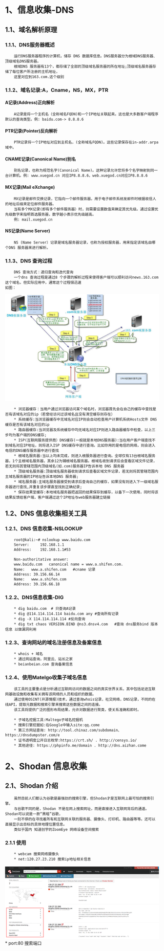 # 1、信息收集-DNS
## 1.1、域名解析原理
### 1.1.1、DNS服务器概述
        运行DNS服务器程序的计算机，储存 DNS 数据库信息。DNS服务器分为根域DNS服务器、顶级域名DNS服务器。
        根域DNS 服务器有13个，都存储了全部的顶级域名服务器的所在地址;顶级域名服务器存储了每位客户所注册的主机地址，
        这里对应到163.com.这个级别
### 1.1.2、域名记录:A，Cname，NS，MX，PTR
#### A记录(Address)正向解析
        A记录是将一个主机名（全称域名FQDN)和一个IP地址关联起来。这也是大多数客户端程序默认的查询类型。例: baidu.com-> 8.8.8.6
#### PTR记录(Pointer)反向解析
        PTR记录将一个IP地址对应到主机名，(全称域名FQDN)。这些记录保存在in-addr.arpa域中。
#### CNAME记录(Canonical Name)别名
        别名记录，也称为规范名字(Canonical Name)。这种记录允许您将多个名字映射到同一台计算机。例: www.xuegod.cn 对应IP8.8.8.6，web.xuegod.cn对应IP8.8.8.6
#### MX记录(Mail eXchange) 
        MX记录是邮件交换记录，它指向一个邮件服务器，用于电子邮件系统发邮件时根据收信人的地址后缀来定位邮件服务器。
        当有多个MX记录(即有多个邮件服务器）时，则需要设置数值来确定其优先级。通过设置优先级数字来指明首选服务器，数字越小表示优先级越高。
        例: mail.xuegod.cn
#### NS记录(Name Server) 
        NS (Name Server）记录是域名服务器记录，也称为授权服务器，用来指定该域名由哪个DNS 服务器来进行解析。

### 1.1.3、DNS 查询过程
        DNS 查询方式：递归查询和迭代查询
        一个dns 查询过程是通过8 个步骤的解析过程来使得客户端可以顺利访问news.163.com这个域名，但实际应用中，通常这个过程很迅速
    如图：
![image](https://github.com/luguifang/notes/blob/main/Security/NetworkSecurity/image/1.jpg)

        * 浏览器缓存：当用户通过浏览器访问某个域名时，浏览器首先会在自己的缓存中查找是否有该域名对应的ip（若曾经访问过该域名且没有清空缓存则存在）
        * 系统缓存:当浏览器缓存中无域名对应IP则会自动检查用户计算机系统Hosts文件 DNS缓存是否有该域名对应的ip
        * 路由器缓存:当浏览器及系统缓存中均无域名对应IP则进入路由器缓存中检查，以上三步均为客户端的DNS缓存;
        * ISP(互联网服务提供商）DNS缓存(一般就是本地DNS服务器):当在用户客户端查找不到域名对应IP地址，则将进入ISP DNS缓存中进行查询。比如你用的是电信的网络，则会进入电信的DNS缓存服务器中进行查找
        * 根域名服务器:当以上均未完成，则进入根服务器进行查询。全球仅有13台根域名服务器，1个主根域名服务器，其余12为辅根域名服务器。根域名收到请求后会查看区域文件记录，若无则将其管辖范围内顶级域名(如.com)服务器IP告诉本地 DNS 服务器
        * 顶级域名服务器:顶级域名服务器收到请求后查看区域文件记录，若无则将其管辖范围内主域名服务器的IP地址告诉本地DNS 服务器;
        * 域名服务器:主域名服务器接受到请求后查询自己的缓存，如果没有则进入下一级域名服务器进行查找,并重复该步骤直至找到正确纪录;
        * 保存结果至缓存:本地域名服务器把返回的结果保存到缓存，以备下一次使用，同时将该结果反馈给客户端，客户端通过这个IP地址与web服务器建立链接
        
## 1.2、DNS 信息收集相关工具
### 1.2.1、DNS 信息收集-NSLOOKUP
        root@kali:~# nslookup www.baidu.com
        Server:		192.168.1.1
        Address:	192.168.1.1#53

        Non-authoritative answer:
        www.baidu.com	canonical name = www.a.shifen.com.
        Name:	www.a.shifen.com   #cname 记录
        Address: 39.156.66.14
        Name:	www.a.shifen.com
        Address: 39.156.66.18
        
### 1.2.2、DNS信息收集-DIG
        * dig baidu.com  # 只查询A记录
        * dig @114.114.114.114 baidu.com any #查询所有记录
        * dig -X 114.114.114.114 #反向查询
        * dig txt chaos VERSION.BIND @ns3.dnsv4.com   #查询 dns服务bind 版本信息 以做漏洞利用
        
### 1.2.3、查询网站的域名注册信息及备案信息
        * whois + 域名
        * 通过网站查询，阿里云、站长之家
        * beianbeian.com 查询备案信息
        
### 1.2.4、使用Matelgo收集子域名信息
        该工具的主要重点是分析通过互联网访问的数据之间的真实世界关系，其中包括足迹互联网基础设施和收集有关拥有该网络的人员和组织的数据。
        通过使用OSINT(开源情报)技术，通过查询whois记录，社交网络，DNS记录，不同的在线API，提取元数据和搜索引擎来搜索这些数据之间的连接。
        该工具将提供广泛的图形布局结果，允许对数据进行聚类，使关系准确和即时。
        
        * 子域名挖掘工具:Maltego子域名挖掘机
        * 搜索引擎挖掘如:在Google中输入site:qq.come
        * 第三方网站查询: http://tool.chinaz.com/subdomain、https://dnsdumpster.com/e
        * 证书透明度公开日志枚举:https://crt.sh/ . http://censys.io/
        * 其他途径: https://phpinfo.me/domain . http://dns.aizhan.come
        
# 2、Shodan 信息收集
## 2.1、Shodan 介绍
        虽然目前人们都认为谷歌是最强劲的搜索引擎，但Shodan才是互联网上最可怕的搜索引擎。
        与谷歌不同的是，Shodan 不是在网上搜索网址，而是直接进入互联网背后的通道。Shodan可以说是一款“黑暗”谷歌，
        一刻不停的在寻找着所有和互联网关联的服务器、摄像头、打印机、路由器等等。还可以直接显示出目标的具体地理位置信息。
        类似于国内 知道创宇的ZoomEye 网络设备空间搜索
### 2.1.1 使用
        * webcam 搜索网络摄像头
        * net:120.27.23.210 搜索ip地址相关信息
![image](https://github.com/luguifang/notes/blob/main/Security/NetworkSecurity/image/2.png)
        * port:80 搜索端口
        

        
  
